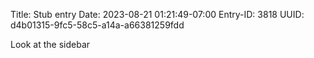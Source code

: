 Title: Stub entry
Date: 2023-08-21 01:21:49-07:00
Entry-ID: 3818
UUID: d4b01315-9fc5-58c5-a14a-a66381259fdd

Look at the sidebar
